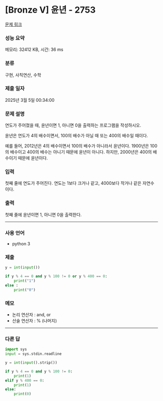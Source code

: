 # [Bronze V] 윤년 - 2753

[문제 링크](https://www.acmicpc.net/problem/2753)

### 성능 요약

메모리: 32412 KB, 시간: 36 ms

### 분류

구현, 사칙연산, 수학

### 제출 일자

2025년 3월 5일 00:34:00

### 문제 설명

<p>연도가 주어졌을 때, 윤년이면 1, 아니면 0을 출력하는 프로그램을 작성하시오.</p>

<p>윤년은 연도가 4의 배수이면서, 100의 배수가 아닐 때 또는 400의 배수일 때이다.</p>

<p>예를 들어, 2012년은 4의 배수이면서 100의 배수가 아니라서 윤년이다. 1900년은 100의 배수이고 400의 배수는 아니기 때문에 윤년이 아니다. 하지만, 2000년은 400의 배수이기 때문에 윤년이다.</p>

### 입력

 <p>첫째 줄에 연도가 주어진다. 연도는 1보다 크거나 같고, 4000보다 작거나 같은 자연수이다.</p>

### 출력

 <p>첫째 줄에 윤년이면 1, 아니면 0을 출력한다.</p>

---

### 사용 언어

- python 3

### 제출

```python
y = int(input())

if y % 4 == 0 and y % 100 != 0 or y % 400 == 0:
    print("1")
else :
    print("0")
```

### 메모

- 논리 연산자 : and, or
- 산술 연산자 : % (나머지)

---

### 다른 답

```python
import sys
input = sys.stdin.readline

y = int(input().strip())

if y % 4 == 0 and y % 100 != 0:
    print(1)
elif y % 400 == 0:
    print(1)
else:
    print(0)
```
